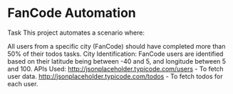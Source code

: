 # FanCode Automation

Task
This project automates a scenario where:

All users from a specific city (FanCode) should have completed more than 50% of their todos tasks.
City Identification:
FanCode users are identified based on their latitude being between -40 and 5, and longitude between 5 and 100.
APIs Used:
http://jsonplaceholder.typicode.com/users - To fetch user data.
http://jsonplaceholder.typicode.com/todos - To fetch todos for each user.
